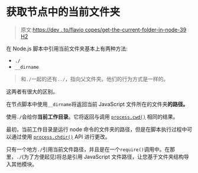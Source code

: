 # 获取节点中的当前文件夹

> 原文:[https://dev . to/flavio copes/get-the-current-folder-in-node-39 H2](https://dev.to/flaviocopes/get-the-current-folder-in-node-39h2)

在 Node.js 脚本中引用当前文件夹基本上有两种方法:

*   `./`
*   `__dirname`

> 和`./`一起的还有`../`，指向父文件夹。他们的行为方式是一样的。

这两者有很大的区别。

在节点脚本中使用`__dirname`将返回当前 JavaScript 文件所在的文件夹**的路径。**

使用`./`会给你**当前工作目录**。它将返回与调用 [`process.cwd()`](https://nodejs.org/api/process.html#process_process_cwd) 相同的结果。

最初，当前工作目录是运行 node 命令的文件夹的路径，但是在脚本执行过程中可以通过使用 [`process.chdir()`](https://nodejs.org/api/process.html#process_process_chdir_directory) API 进行更改。

只有一个地方`./`引用当前文件路径，并且是在一个`require()`调用中。在那里，`./`(为了方便起见)将总是引用 JavaScript 文件路径，让您基于文件夹结构导入其他模块。